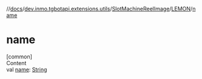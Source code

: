 //[docs](../../../../index.md)/[dev.inmo.tgbotapi.extensions.utils](../../index.md)/[SlotMachineReelImage](../index.md)/[LEMON](index.md)/[name](name.md)



# name  
[common]  
Content  
val [name](name.md): [String](https://kotlinlang.org/api/latest/jvm/stdlib/kotlin/-string/index.html)  



